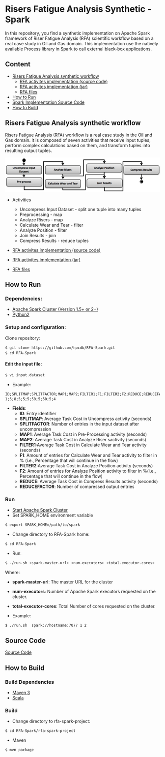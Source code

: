 # Risers Fatigue Analysis Synthetic - Spark
In this repository, you find a synthetic implementation on Apache Spark framework of Riser Fatigue Analysis (RFA) scientific workflow based on a real case study in Oil and Gas domain. This implementation use the natively available Process library in Spark to call external black-box applications.
## Content
- [Risers Fatigue Analysis synthetic workflow](#risers-fatigue-analysis-synthetic-workflow)
     - [RFA activites implementation (source code)](rfa-synthetic/rfa-activities)
     - [RFA activites implementation (jar)](rfa-synthetic/rfa-activities/bin)
     - [RFA files](rfa-synthetic/files)
- [How to Run](#how-to-run)
- [Spark Implementation Source Code](rfa-spark-project)
- [How to Build](#how-to-build)

## Risers Fatigue Analysis synthetic workflow
Risers Fatigue Analysis (RFA) workflow is a real case study in the Oil and Gas domain. It is composed of seven activities that receive input tuples, perform complex calculations based on them, and transform tuples into resulting output tuples.

![alt text](rfa-synthetic/rfa-image.png "Risers Fatigue Analysis workflow")
- Activities
     - Uncompress Input Dataset - split one tuple into many tuples
     - Preprocessing - map
     - Analyze Risers - map
     - Calculate Wear and Tear - filter
     - Analyze Position - filter
     - Join Results - join
     - Compress Results - reduce tuples

- [RFA activites implementation (source code)](rfa-synthetic/rfa-activities)
- [RFA activites implementation (jar)](rfa-synthetic/rfa-activities/bin)
- [RFA files](rfa-synthetic/files)

## How to Run
### Dependencies:
- [Apache Spark Cluster (Version 1.5+ or 2+)](https://spark.apache.org/docs/latest/cluster-overview.html)
- [Python2](https://www.python.org/downloads/)

### Setup and configuration:
Clone repository:
```sh
$ git clone https://github.com/hpcdb/RFA-Spark.git
$ cd RFA-Spark
```
#### Edit the input file:
```sh
$ vi input.dataset
```
- Example:
```csv
ID;SPLITMAP;SPLITFACTOR;MAP1;MAP2;FILTER1;F1;FILTER2;F2;REDUCE;REDUCEFACTOR
1;5;8;5;5;5;50;5;50;5;4
```
- **Fields**:
     - **ID**: Entry identifier
     - **SPLITMAP**: Average Task Cost in Uncompress activity (seconds)
     - **SPLITFACTOR**: Number of entries in the input dataset after uncompression
     - **MAP1**: Average Task Cost in Pre-Processing activity (seconds)
     - **MAP2**: Average Task Cost in Analyze Riser sactivity (seconds)
     - **FILTER1**:Average Task Cost in Calculate Wear and Tear activity (seconds)
     - **F1**: Amount of entries for Calculate Wear and Tear activity to filter in % (i.e., Percentage that will continue in the flow)
     - **FILTER2**:Average Task Cost in Analyze Position activity (seconds)
     - **F2**: Amount of entries for Analyze Position activity to filter in %(i.e., Percentage that will continue in the flow)
     - **REDUCE**: Average Task Cost in Compress Results activity (seconds)
     - **REDUCEFACTOR**:  Number of compressed output entries

### Run
- [Start Apache Spark Cluster](https://spark.apache.org/docs/latest/cluster-overview.html)
- Set SPARK_HOME environment variable
```sh
$ export SPARK_HOME=/path/to/spark
```
- Change directory to RFA-Spark home:
```sh
$ cd RFA-Spark
```
- Run:
```sh
$ ./run.sh <spark-master-url> <num-executors> <total-executor-cores>
```
Where:
   - **spark-master-url**: The master URL for the cluster
   - **num-executors**: Number of Apache Spark executors requested on the cluster.
   - **total-executor-cores**: Total Number of cores requested on the cluster.

- Example:
```sh
$ ./run.sh  spark://hostname:7077 1 2
```
## Source Code
[Source Code](rfa-spark-project)

## How to Build
### Build Dependencies
- [Maven 3](http://maven.apache.org)
- [Scala](http://www.scala-lang.org/)

### Build
- Change directory to rfa-spark-project:
```sh
$ cd RFA-Spark/rfa-spark-project
```
- Maven
```sh
$ mvn package
```
